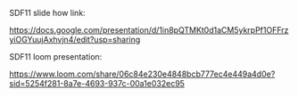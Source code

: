 SDF11 slide how link:

https://docs.google.com/presentation/d/1in8pQTMKt0d1aCM5ykrpPf1OFFrzyiOGYuujAxhvjn4/edit?usp=sharing

SDF11 loom presentation:

https://www.loom.com/share/06c84e230e4848bcb777ec4e449a4d0e?sid=5254f281-8a7e-4693-937c-00a1e032ec95